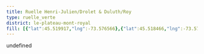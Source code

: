 ```yaml
---
title: Ruelle Henri-Julien/Drolet & Duluth/Roy
type: ruelle_verte
district: le-plateau-mont-royal
fill: [{"lat":45.519917,"lng":-73.576566},{"lat":45.518466,"lng":-73.573412}]
---
```


undefined